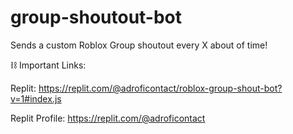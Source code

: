 # group-shoutout-bot
Sends a custom Roblox Group shoutout every X about of time!

⛓️ Important Links:

Replit: https://replit.com/@adroficontact/roblox-group-shout-bot?v=1#index.js
 
Replit Profile: https://replit.com/@adroficontact
